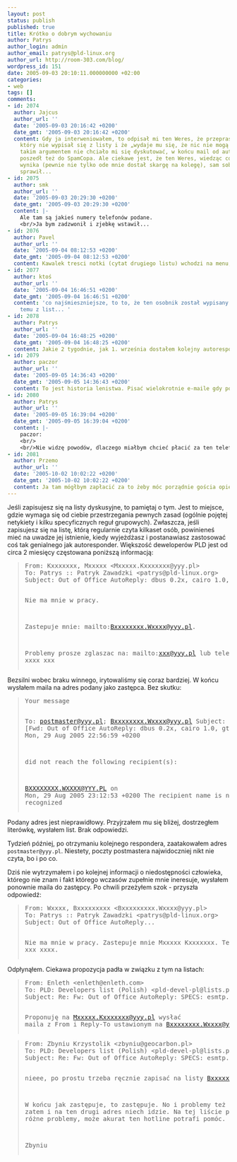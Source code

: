 ```yaml
---
layout: post
status: publish
published: true
title: Krótko o dobrym wychowaniu
author: Patrys
author_login: admin
author_email: patrys@pld-linux.org
author_url: http://room-303.com/blog/
wordpress_id: 151
date: 2005-09-03 20:10:11.000000000 +02:00
categories:
- web
tags: []
comments:
- id: 2074
  author: Jajcus
  author_url: ''
  date: '2005-09-03 20:16:42 +0200'
  date_gmt: '2005-09-03 20:16:42 +0200'
  content: Gdy ja interweniowałem, to odpisał mi ten Weres, że przeprasza za kolegę,
    który nie wypisał się z listy i że „wydaje mu się, że nic nie mogą zrobić”. Z
    takim argumentem nie chciało mi się dyskutować, w końcu mail od autorespondera
    poszedł też do SpamCopa. Ale ciekawe jest, że ten Weres, wiedząc co z autoresopondera
    wynika (pewnie nie tylko ode mnie dostał skargę na kolegę), sam sobie takiego
    sprawił...
- id: 2075
  author: smk
  author_url: ''
  date: '2005-09-03 20:29:30 +0200'
  date_gmt: '2005-09-03 20:29:30 +0200'
  content: |-
    Ale tam są jakieś numery telefonów podane.
    <br/>Ja bym zadzwonił i zjebkę wstawił...
- id: 2076
  author: Pavel
  author_url: ''
  date: '2005-09-04 08:12:53 +0200'
  date_gmt: '2005-09-04 08:12:53 +0200'
  content: Kawalek tresci notki (cytat drugiego listu) wchodzi na menu, tak przy okazji.
- id: 2077
  author: ktoś
  author_url: ''
  date: '2005-09-04 16:46:51 +0200'
  date_gmt: '2005-09-04 16:46:51 +0200'
  content: 'co najśmieszniejsze, to to, że ten osobnik został wypisany z dwa tygodnie
    temu z list... '
- id: 2078
  author: Patrys
  author_url: ''
  date: '2005-09-04 16:48:25 +0200'
  date_gmt: '2005-09-04 16:48:25 +0200'
  content: Jakie 2 tygodnie, jak 1. września dostałem kolejny autoresponder.
- id: 2079
  author: paczor
  author_url: ''
  date: '2005-09-05 14:36:43 +0200'
  date_gmt: '2005-09-05 14:36:43 +0200'
  content: To jest historia lenistwa. Pisać wielokrotnie e-maile gdy posiada się telefon?
- id: 2080
  author: Patrys
  author_url: ''
  date: '2005-09-05 16:39:04 +0200'
  date_gmt: '2005-09-05 16:39:04 +0200'
  content: |-
    paczor:
    <br/>
    <br/>Nie widzę powodów, dlaczego miałbym chcieć płacić za ten telefon.
- id: 2081
  author: Przemo
  author_url: ''
  date: '2005-10-02 10:02:22 +0200'
  date_gmt: '2005-10-02 10:02:22 +0200'
  content: Ja tam mógłbym zapłacić za to żeby móc porządnie gościa opierdolić :P
---
```

<p>Jeśli zapisujesz się na listy dyskusyjne, to pamiętaj o tym. Jest to miejsce, gdzie wymaga się od ciebie przestrzegania pewnych zasad (ogólnie pojętej netykiety i kilku specyficznych reguł grupowych). Zwłaszcza, jeśli zapisujesz się na listę, którą regularnie czyta kilkaset osób, powinieneś mieć na uwadze jej istnienie, kiedy wyjeżdżasz i postanawiasz zastosować coś tak genialnego jak autoresponder. Większość deweloperów PLD jest od circa 2 miesięcy częstowana poniższą informacją:</p>

<blockquote><pre>From: Kxxxxxxx, Mxxxxx &lt;Mxxxxx.Kxxxxxxx@yyy.pl&gt;
To: Patrys :: Patryk Zawadzki &lt;patrys@pld-linux.org&gt;
Subject: Out of Office AutoReply: dbus 0.2x, cairo 1.0, gtk+ 2.8

Nie ma mnie w pracy. 

Zastepuje mnie: mailto:Bxxxxxxxx.Wxxxx@yyy.pl.

Problemy prosze zglaszac na:
mailto:xxx@yyy.pl 
lub telefonicznie,Tel.: +48 xx xxxx xxx</pre></blockquote>

<p>Bezsilni wobec braku winnego, irytowaliśmy się coraz bardziej. W końcu wysłałem maila na adres podany jako zastępca. Bez skutku:</p>

<blockquote><pre>Your message

  To:      postmaster@yyy.pl; Bxxxxxxxx.Wxxxx@yyy.pl
  Subject: [Fwd: Out of Office AutoReply: dbus 0.2x, cairo 1.0, gtk+ 2.8]
  Sent:    Mon, 29 Aug 2005 22:56:59 +0200

did not reach the following recipient(s):

BXXXXXXXX.WXXXX@YYY.PL on Mon, 29 Aug 2005 23:12:53 +0200
    The recipient name is not recognized</pre></blockquote>

<p>Podany adres jest nieprawidłowy. Przyjrzałem mu się bliżej, dostrzegłem literówkę, wysłałem list. Brak odpowiedzi.</p>

<p>Tydzień później, po otrzymaniu kolejnego respondera, zaatakowałem adres <code>postmaster@yyy.pl</code>. Niestety, poczty postmastera najwidoczniej nikt nie czyta, bo i po co.</p>

<p>Dziś nie wytrzymałem i po kolejnej informacji o niedostępności człowieka, którego nie znam i fakt którego wczasów zupełnie mnie ineresuje, wysłałem ponownie maila do zastępcy. Po chwili przeżyłem szok - przyszła odpowiedź:</p>

<blockquote><pre>From: Wxxxx, Bxxxxxxxxx &lt;Bxxxxxxxxx.Wxxxx@yyy.pl&gt;
To: Patrys :: Patryk Zawadzki &lt;patrys@pld-linux.org&gt;
Subject: Out of Office AutoReply...

Nie ma mnie w pracy. 
Zastepuje mnie Mxxxxx Kxxxxxxx. Tel. xxx xxxx, xxx xxxx.</pre></blockquote>

<p>Odpłynąłem. Ciekawa propozycja padła w związku z tym na listach:</p>

<blockquote><pre>From: Enleth &lt;enleth@enleth.com&gt;
To: PLD: Developers list (Polish) &lt;pld-devel-pl@lists.pld-linux.org&gt;
Subject: Re: Fw: Out of Office AutoReply: SPECS: esmtp.spec - missing br's

Proponuję na Mxxxxx.Kxxxxxxx@yyy.pl wysłać maila z From i Reply-To 
ustawionym na Bxxxxxxxx.Wxxxx@yyy.pl...</pre></blockquote>

<blockquote><pre>From: Zbyniu Krzystolik &lt;zbyniu@geocarbon.pl&gt;
To: PLD: Developers list (Polish) &lt;pld-devel-pl@lists.pld-linux.org&gt;
Subject: Re: Fw: Out of Office AutoReply: SPECS: esmtp.spec - missing br's

nieee, po prostu trzeba ręcznie zapisać na listy
Bxxxxxxxx.Wxxxx@yyy.pl oraz
xxx@yyy.pl

W końcu jak zastępuje, to zastępuje. No i problemy też z tym mamy, zatem
i na ten drugi adres niech idzie. Na tej liście pojawiają się różne 
problemy, może akurat ten hotline potrafi pomóc. 8-&gt;

Zbyniu</pre></blockquote>
